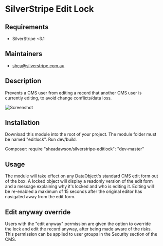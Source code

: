 # SilverStripe Edit Lock

## Requirements

* SilverStripe ~3.1

## Maintainers

* shea@silverstripe.com.au

## Description

Prevents a CMS user from editing a record that another CMS user is currently editing, to avoid change conflicts/data loss.  

![Screenshot](https://raw.github.com/sheadawson/silverstripe-editlock/master/images/screenshot.png) 

## Installation

Download this module into the root of your project. The module folder must be named "editlock". Run dev/build.

Composer: require "sheadawson/silverstripe-editlock": "dev-master"

## Usage

The module will take effect on any DataObject's standard CMS edit form out of the box. A locked object will display a readonly version of the edit form and a message explaining why it's locked and who is editing it. Editing will be re-enabled a maximum of 15 seconds after the original editor has navigated away from the edit form.
 
## Edit anyway override

Users with the "edit anyway" permission are given the option to override the lock and edit the record anyway, after being made aware of the risks. This permission can be applied to user groups in the Security section of the CMS.
